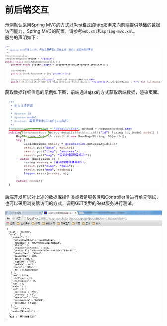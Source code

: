 ﻿
# 前后端交互

示例默认采用Spring MVC的方式以Rest格式的http服务来向前端提供基础的数据访问能力，Spring MVC的配置，请参考`web.xml`和`spring-mvc.xml`。  
服务的声明如下：  


![](/img/image025.jpg)


获取数据详细信息的示例如下图，前端通过ajax的方式获取后端数据，渲染页面。  

![](/img/image026.jpg)


后端开发可以对上述的数据库操作类或者是服务类和Controller类进行单元测试，也可以采用浏览器访问的方式，调用GET类型的Rest服务进行测试。  

![](/img/image027.jpg)
 